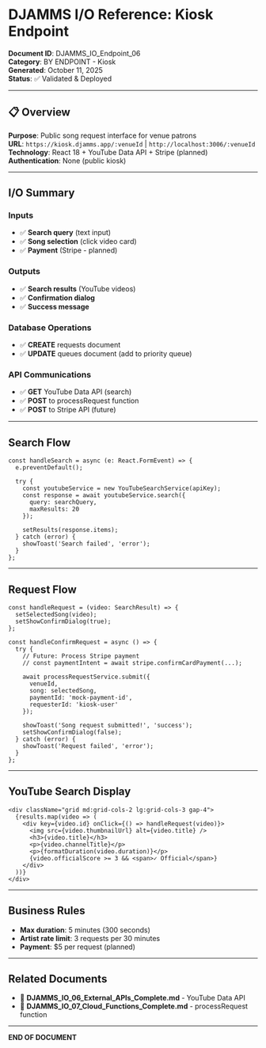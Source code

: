 # DJAMMS I/O Reference: Kiosk Endpoint

**Document ID**: DJAMMS_IO_Endpoint_06  
**Category**: BY ENDPOINT - Kiosk  
**Generated**: October 11, 2025  
**Status**: ✅ Validated & Deployed

---

## 📋 Overview

**Purpose**: Public song request interface for venue patrons  
**URL**: `https://kiosk.djamms.app/:venueId` | `http://localhost:3006/:venueId`  
**Technology**: React 18 + YouTube Data API + Stripe (planned)  
**Authentication**: None (public kiosk)

---

## I/O Summary

### **Inputs**
- ✅ **Search query** (text input)
- ✅ **Song selection** (click video card)
- ✅ **Payment** (Stripe - planned)

### **Outputs**
- ✅ **Search results** (YouTube videos)
- ✅ **Confirmation dialog**
- ✅ **Success message**

### **Database Operations**
- ✅ **CREATE** requests document
- ✅ **UPDATE** queues document (add to priority queue)

### **API Communications**
- ✅ **GET** YouTube Data API (search)
- ✅ **POST** to processRequest function
- ✅ **POST** to Stripe API (future)

---

## Search Flow

```tsx
const handleSearch = async (e: React.FormEvent) => {
  e.preventDefault();

  try {
    const youtubeService = new YouTubeSearchService(apiKey);
    const response = await youtubeService.search({
      query: searchQuery,
      maxResults: 20
    });

    setResults(response.items);
  } catch (error) {
    showToast('Search failed', 'error');
  }
};
```

---

## Request Flow

```tsx
const handleRequest = (video: SearchResult) => {
  setSelectedSong(video);
  setShowConfirmDialog(true);
};

const handleConfirmRequest = async () => {
  try {
    // Future: Process Stripe payment
    // const paymentIntent = await stripe.confirmCardPayment(...);
    
    await processRequestService.submit({
      venueId,
      song: selectedSong,
      paymentId: 'mock-payment-id',
      requesterId: 'kiosk-user'
    });

    showToast('Song request submitted!', 'success');
    setShowConfirmDialog(false);
  } catch (error) {
    showToast('Request failed', 'error');
  }
};
```

---

## YouTube Search Display

```tsx
<div className="grid md:grid-cols-2 lg:grid-cols-3 gap-4">
  {results.map(video => (
    <div key={video.id} onClick={() => handleRequest(video)}>
      <img src={video.thumbnailUrl} alt={video.title} />
      <h3>{video.title}</h3>
      <p>{video.channelTitle}</p>
      <p>{formatDuration(video.duration)}</p>
      {video.officialScore >= 3 && <span>✓ Official</span>}
    </div>
  ))}
</div>
```

---

## Business Rules

- **Max duration**: 5 minutes (300 seconds)
- **Artist rate limit**: 3 requests per 30 minutes
- **Payment**: $5 per request (planned)

---

## Related Documents

- 📄 **DJAMMS_IO_06_External_APIs_Complete.md** - YouTube Data API
- 📄 **DJAMMS_IO_07_Cloud_Functions_Complete.md** - processRequest function

---

**END OF DOCUMENT**

